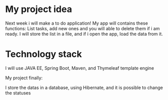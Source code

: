 My project idea
============

Next week i will make a to do application! 
My app will contains these functions: List tasks, add new ones and you will able to delete them if i am ready. 
I will store the list in a file, and if i open the app, load the data from it.

Technology stack
============

I will use JAVA EE, Spring Boot, Maven, and Thymeleaf template engine

My project finally:

I store the datas in a database, using Hibernate, and it is possible to change the statuses
